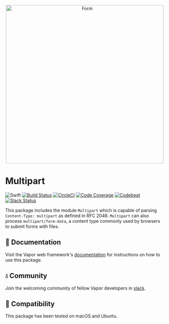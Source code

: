<p align="center">
    <img 
        src="https://zapier.cachefly.net/storage/photos/8b56f198f157ed67d1f6c4f0b64abb05.png" 
        align="center" 
        alt="Form"
        width="500px"
    >
</p>

# Multipart

![Swift](http://img.shields.io/badge/swift-3.0-brightgreen.svg)
[![Build Status](https://travis-ci.org/vapor/multipart.svg?branch=master)](https://travis-ci.org/vapor/multipart)
[![CircleCI](https://circleci.com/gh/vapor/multipart.svg?style=shield)](https://circleci.com/gh/vapor/multipart)
[![Code Coverage](https://codecov.io/gh/vapor/multipart/branch/master/graph/badge.svg)](https://codecov.io/gh/vapor/multipart)
[![Codebeat](https://codebeat.co/badges/a793ad97-47e3-40d9-82cf-2aafc516ef4e)](https://codebeat.co/projects/github-com-vapor-multipart)
[![Slack Status](http://vapor.team/badge.svg)](http://vapor.team)

This package includes the module `Multipart` which is capable of parsing `Content-Type: multipart` as defined in RFC 2046. `Multipart` can also process `multipart/form-data`, a content type commonly used by browsers to submit forms with files.

## 📖 Documentation

Visit the Vapor web framework's [documentation](http://docs.vapor.codes) for instructions on how to use this package. 

## 💧 Community

Join the welcoming community of fellow Vapor developers in [slack](http://vapor.team).

## 🔧 Compatibility

This package has been tested on macOS and Ubuntu.
